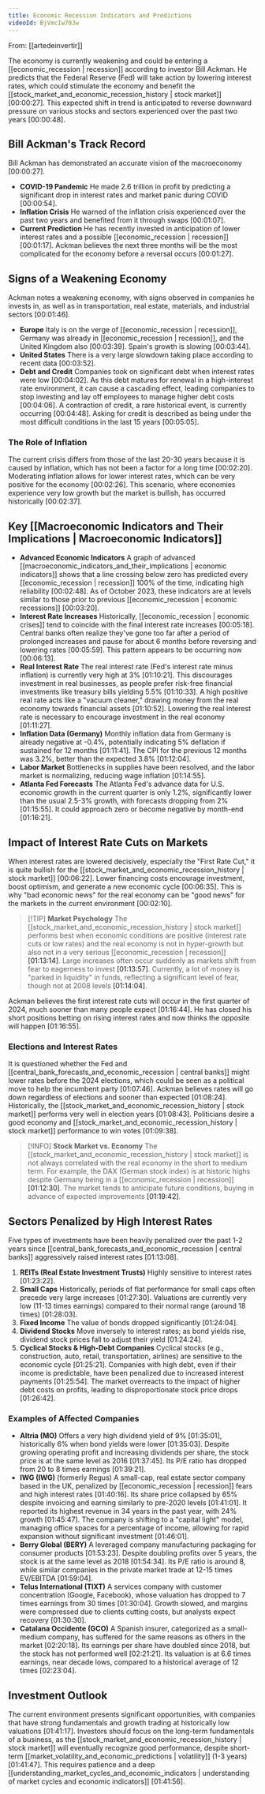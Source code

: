 ```yaml
---
title: Economic Recession Indicators and Predictions
videoId: BjVmcIw70Jw
---
```


From: [[artedeinvertir]] <br/> 

The economy is currently weakening and could be entering a [[economic_recession | recession]] according to investor Bill Ackman. He predicts that the Federal Reserve (Fed) will take action by lowering interest rates, which could stimulate the economy and benefit the [[stock_market_and_economic_recession_history | stock market]] <a class="yt-timestamp" data-t="00:00:27">[00:00:27]</a>. This expected shift in trend is anticipated to reverse downward pressure on various stocks and sectors experienced over the past two years <a class="yt-timestamp" data-t="00:00:48">[00:00:48]</a>.

## Bill Ackman's Track Record
Bill Ackman has demonstrated an accurate vision of the macroeconomy <a class="yt-timestamp" data-t="00:00:27">[00:00:27]</a>.
*   **COVID-19 Pandemic** He made 2.6 trillion in profit by predicting a significant drop in interest rates and market panic during COVID <a class="yt-timestamp" data-t="00:00:54">[00:00:54]</a>.
*   **Inflation Crisis** He warned of the inflation crisis experienced over the past two years and benefited from it through swaps <a class="yt-timestamp" data-t="00:01:07">[00:01:07]</a>.
*   **Current Prediction** He has recently invested in anticipation of lower interest rates and a possible [[economic_recession | recession]] <a class="yt-timestamp" data-t="00:01:17">[00:01:17]</a>. Ackman believes the next three months will be the most complicated for the economy before a reversal occurs <a class="yt-timestamp" data-t="00:01:27">[00:01:27]</a>.

## Signs of a Weakening Economy
Ackman notes a weakening economy, with signs observed in companies he invests in, as well as in transportation, real estate, materials, and industrial sectors <a class="yt-timestamp" data-t="00:01:46">[00:01:46]</a>.
*   **Europe** Italy is on the verge of [[economic_recession | recession]], Germany was already in [[economic_recession | recession]], and the United Kingdom also <a class="yt-timestamp" data-t="00:03:39">[00:03:39]</a>. Spain's growth is slowing <a class="yt-timestamp" data-t="00:03:44">[00:03:44]</a>.
*   **United States** There is a very large slowdown taking place according to recent data <a class="yt-timestamp" data-t="00:03:52">[00:03:52]</a>.
*   **Debt and Credit** Companies took on significant debt when interest rates were low <a class="yt-timestamp" data-t="00:04:02">[00:04:02]</a>. As this debt matures for renewal in a high-interest rate environment, it can cause a cascading effect, leading companies to stop investing and lay off employees to manage higher debt costs <a class="yt-timestamp" data-t="00:04:06">[00:04:06]</a>. A contraction of credit, a rare historical event, is currently occurring <a class="yt-timestamp" data-t="00:04:48">[00:04:48]</a>. Asking for credit is described as being under the most difficult conditions in the last 15 years <a class="yt-timestamp" data-t="00:05:05">[00:05:05]</a>.

### The Role of Inflation
The current crisis differs from those of the last 20-30 years because it is caused by inflation, which has not been a factor for a long time <a class="yt-timestamp" data-t="00:02:20">[00:02:20]</a>. Moderating inflation allows for lower interest rates, which can be very positive for the economy <a class="yt-timestamp" data-t="00:02:26">[00:02:26]</a>. This scenario, where economies experience very low growth but the market is bullish, has occurred historically <a class="yt-timestamp" data-t="00:02:37">[00:02:37]</a>.

## Key [[Macroeconomic Indicators and Their Implications | Macroeconomic Indicators]]
*   **Advanced Economic Indicators** A graph of advanced [[macroeconomic_indicators_and_their_implications | economic indicators]] shows that a line crossing below zero has predicted every [[economic_recession | recession]] 100% of the time, indicating high reliability <a class="yt-timestamp" data-t="00:02:48">[00:02:48]</a>. As of October 2023, these indicators are at levels similar to those prior to previous [[economic_recession | economic recessions]] <a class="yt-timestamp" data-t="00:03:20">[00:03:20]</a>.
*   **Interest Rate Increases** Historically, [[economic_recession | economic crises]] tend to coincide with the final interest rate increases <a class="yt-timestamp" data-t="00:05:18">[00:05:18]</a>. Central banks often realize they've gone too far after a period of prolonged increases and pause for about 6 months before reversing and lowering rates <a class="yt-timestamp" data-t="00:05:59">[00:05:59]</a>. This pattern appears to be occurring now <a class="yt-timestamp" data-t="00:06:13">[00:06:13]</a>.
*   **Real Interest Rate** The real interest rate (Fed's interest rate minus inflation) is currently very high at 3% <a class="yt-timestamp" data-t="01:10:21">[01:10:21]</a>. This discourages investment in real businesses, as people prefer risk-free financial investments like treasury bills yielding 5.5% <a class="yt-timestamp" data-t="01:10:33">[01:10:33]</a>. A high positive real rate acts like a "vacuum cleaner," drawing money from the real economy towards financial assets <a class="yt-timestamp" data-t="01:10:52">[01:10:52]</a>. Lowering the real interest rate is necessary to encourage investment in the real economy <a class="yt-timestamp" data-t="01:11:27">[01:11:27]</a>.
*   **Inflation Data (Germany)** Monthly inflation data from Germany is already negative at -0.4%, potentially indicating 5% deflation if sustained for 12 months <a class="yt-timestamp" data-t="01:11:41">[01:11:41]</a>. The CPI for the previous 12 months was 3.2%, better than the expected 3.8% <a class="yt-timestamp" data-t="01:12:04">[01:12:04]</a>.
*   **Labor Market** Bottlenecks in supplies have been resolved, and the labor market is normalizing, reducing wage inflation <a class="yt-timestamp" data-t="01:14:55">[01:14:55]</a>.
*   **Atlanta Fed Forecasts** The Atlanta Fed's advance data for U.S. economic growth in the current quarter is only 1.2%, significantly lower than the usual 2.5-3% growth, with forecasts dropping from 2% <a class="yt-timestamp" data-t="01:15:55">[01:15:55]</a>. It could approach zero or become negative by month-end <a class="yt-timestamp" data-t="01:16:21">[01:16:21]</a>.

## Impact of Interest Rate Cuts on Markets
When interest rates are lowered decisively, especially the "First Rate Cut," it is quite bullish for the [[stock_market_and_economic_recession_history | stock market]] <a class="yt-timestamp" data-t="00:06:22">[00:06:22]</a>. Lower financing costs encourage investment, boost optimism, and generate a new economic cycle <a class="yt-timestamp" data-t="00:06:35">[00:06:35]</a>. This is why "bad economic news" for the real economy can be "good news" for the markets in the current environment <a class="yt-timestamp" data-t="00:02:10">[00:02:10]</a>.

> [!TIP] **Market Psychology**
> The [[stock_market_and_economic_recession_history | stock market]] performs best when economic conditions are positive (interest rate cuts or low rates) and the real economy is not in hyper-growth but also not in a very serious [[economic_recession | recession]] <a class="yt-timestamp" data-t="01:13:14">[01:13:14]</a>. Large increases often occur suddenly as markets shift from fear to eagerness to invest <a class="yt-timestamp" data-t="01:13:57">[01:13:57]</a>. Currently, a lot of money is "parked in liquidity" in funds, reflecting a significant level of fear, though not at 2008 levels <a class="yt-timestamp" data-t="01:14:04">[01:14:04]</a>.

Ackman believes the first interest rate cuts will occur in the first quarter of 2024, much sooner than many people expect <a class="yt-timestamp" data-t="01:16:44">[01:16:44]</a>. He has closed his short positions betting on rising interest rates and now thinks the opposite will happen <a class="yt-timestamp" data-t="01:16:55">[01:16:55]</a>.

### Elections and Interest Rates
It is questioned whether the Fed and [[central_bank_forecasts_and_economic_recession | central banks]] might lower rates before the 2024 elections, which could be seen as a political move to help the incumbent party <a class="yt-timestamp" data-t="01:07:46">[01:07:46]</a>. Ackman believes rates will go down regardless of elections and sooner than expected <a class="yt-timestamp" data-t="01:08:24">[01:08:24]</a>. Historically, the [[stock_market_and_economic_recession_history | stock market]] performs very well in election years <a class="yt-timestamp" data-t="01:08:43">[01:08:43]</a>. Politicians desire a good economy and [[stock_market_and_economic_recession_history | stock market]] performance to win votes <a class="yt-timestamp" data-t="01:09:38">[01:09:38]</a>.

> [!INFO] **Stock Market vs. Economy**
> The [[stock_market_and_economic_recession_history | stock market]] is not always correlated with the real economy in the short to medium term. For example, the DAX (German stock index) is at historic highs despite Germany being in a [[economic_recession | recession]] <a class="yt-timestamp" data-t="01:12:30">[01:12:30]</a>. The market tends to anticipate future conditions, buying in advance of expected improvements <a class="yt-timestamp" data-t="01:19:42">[01:19:42]</a>.

## Sectors Penalized by High Interest Rates
Five types of investments have been heavily penalized over the past 1-2 years since [[central_bank_forecasts_and_economic_recession | central banks]] aggressively raised interest rates <a class="yt-timestamp" data-t="01:13:08">[01:13:08]</a>.
1.  **REITs (Real Estate Investment Trusts)** Highly sensitive to interest rates <a class="yt-timestamp" data-t="01:23:22">[01:23:22]</a>.
2.  **Small Caps** Historically, periods of flat performance for small caps often precede very large increases <a class="yt-timestamp" data-t="01:27:30">[01:27:30]</a>. Valuations are currently very low (11-13 times earnings) compared to their normal range (around 18 times) <a class="yt-timestamp" data-t="01:28:03">[01:28:03]</a>.
3.  **Fixed Income** The value of bonds dropped significantly <a class="yt-timestamp" data-t="01:24:04">[01:24:04]</a>.
4.  **Dividend Stocks** Move inversely to interest rates; as bond yields rise, dividend stock prices fall to adjust their yield <a class="yt-timestamp" data-t="01:24:24">[01:24:24]</a>.
5.  **Cyclical Stocks & High-Debt Companies** Cyclical stocks (e.g., construction, auto, retail, transportation, airlines) are sensitive to the economic cycle <a class="yt-timestamp" data-t="01:25:21">[01:25:21]</a>. Companies with high debt, even if their income is predictable, have been penalized due to increased interest payments <a class="yt-timestamp" data-t="01:25:54">[01:25:54]</a>. The market overreacts to the impact of higher debt costs on profits, leading to disproportionate stock price drops <a class="yt-timestamp" data-t="01:26:42">[01:26:42]</a>.

### Examples of Affected Companies
*   **Altria (MO)** Offers a very high dividend yield of 9% <a class="yt-timestamp" data-t="01:35:01">[01:35:01]</a>, historically 6% when bond yields were lower <a class="yt-timestamp" data-t="01:35:03">[01:35:03]</a>. Despite growing operating profit and increasing dividends per share, the stock price is at the same level as 2016 <a class="yt-timestamp" data-t="01:37:45">[01:37:45]</a>. Its P/E ratio has dropped from 20 to 8 times earnings <a class="yt-timestamp" data-t="01:39:21">[01:39:21]</a>.
*   **IWG (IWG)** (formerly Regus) A small-cap, real estate sector company based in the UK, penalized by [[economic_recession | recession]] fears and high interest rates <a class="yt-timestamp" data-t="01:40:16">[01:40:16]</a>. Its share price collapsed by 65% despite invoicing and earning similarly to pre-2020 levels <a class="yt-timestamp" data-t="01:41:01">[01:41:01]</a>. It reported its highest revenue in 34 years in the past year, with 24% growth <a class="yt-timestamp" data-t="01:45:47">[01:45:47]</a>. The company is shifting to a "capital light" model, managing office spaces for a percentage of income, allowing for rapid expansion without significant investment <a class="yt-timestamp" data-t="01:46:01">[01:46:01]</a>.
*   **Berry Global (BERY)** A leveraged company manufacturing packaging for consumer products <a class="yt-timestamp" data-t="01:53:23">[01:53:23]</a>. Despite doubling profits over 5 years, the stock is at the same level as 2018 <a class="yt-timestamp" data-t="01:54:34">[01:54:34]</a>. Its P/E ratio is around 8, while similar companies in the private market trade at 12-15 times EV/EBITDA <a class="yt-timestamp" data-t="01:59:04">[01:59:04]</a>.
*   **Telus International (TIXT)** A services company with customer concentration (Google, Facebook), whose valuation has dropped to 7 times earnings from 30 times <a class="yt-timestamp" data-t="01:30:04">[01:30:04]</a>. Growth slowed, and margins were compressed due to clients cutting costs, but analysts expect recovery <a class="yt-timestamp" data-t="01:30:30">[01:30:30]</a>.
*   **Catalana Occidente (GCO)** A Spanish insurer, categorized as a small-medium company, has suffered for the same reasons as others in the market <a class="yt-timestamp" data-t="02:20:18">[02:20:18]</a>. Its earnings per share have doubled since 2018, but the stock has not performed well <a class="yt-timestamp" data-t="02:21:21">[02:21:21]</a>. Its valuation is at 6.6 times earnings, near decade lows, compared to a historical average of 12 times <a class="yt-timestamp" data-t="02:23:04">[02:23:04]</a>.

## Investment Outlook
The current environment presents significant opportunities, with companies that have strong fundamentals and growth trading at historically low valuations <a class="yt-timestamp" data-t="01:41:17">[01:41:17]</a>. Investors should focus on the long-term fundamentals of a business, as the [[stock_market_and_economic_recession_history | stock market]] will eventually recognize good performance, despite short-term [[market_volatility_and_economic_predictions | volatility]] (1-3 years) <a class="yt-timestamp" data-t="01:41:47">[01:41:47]</a>. This requires patience and a deep [[understanding_market_cycles_and_economic_indicators | understanding of market cycles and economic indicators]] <a class="yt-timestamp" data-t="01:41:56">[01:41:56]</a>.